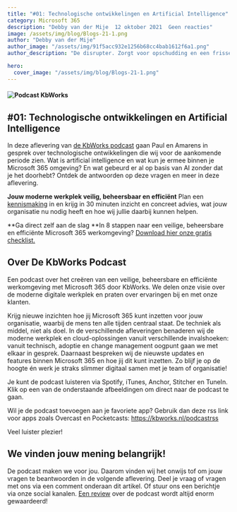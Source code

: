```yaml
---
title: "#01: Technologische ontwikkelingen en Artificial Intelligence"
category: Microsoft 365
description: "Debby van der Mije  12 oktober 2021  Geen reacties"
image: /assets/img/blog/Blogs-21-1.png
author: "Debby van der Mije"
author_image: "/assets/img/91f5acc932e1256b68cc4bab1612f6a1.png"
author_description: "De disrupter. Zorgt voor opschudding en een frisse blik. Doet alles net even anders. Staat voor productiviteit, effectiviteit en vrijheid met de nieuwe manier van samenwerken. Verantwoordelijk voor de visie en strategie."

hero:
  cover_image: "/assets/img/blog/Blogs-21-1.png"
---
```


#### ![Podcast KbWorks](/assets/img/blog/Blogs-21-1.png)

## #01: Technologische ontwikkelingen en Artificial Intelligence

In deze aflevering van [de KbWorks podcast](https://kbworks.nl/podcast/de-kbworks-podcast/) gaan Paul en Amarens in gesprek over technologische ontwikkelingen die wij voor de aankomende periode zien. Wat is artificial intelligence en wat kun je ermee binnen je Microsoft 365 omgeving? En wat gebeurd er al op basis van AI zonder dat je het doorhebt? Ontdek de antwoorden op deze vragen en meer in deze aflevering.

**Jouw moderne werkplek veilig, beheersbaar en efficiënt**
Plan een [kennismaking](https://kbworks.nl/contact/) in en krijg in 30 minuten inzicht en concreet advies, wat jouw organisatie nu nodig heeft en hoe wij jullie daarbij kunnen helpen.

**Ga direct zelf aan de slag
**In 8 stappen naar een veilige, beheersbare en efficiënte Microsoft 365 werkomgeving? [Download hier onze gratis checklist.](https://kbworks.nl/checklist/)

 

## Over De KbWorks Podcast

Een podcast over het creëren van een veilige, beheersbare en efficiënte werkomgeving met Microsoft 365 door KbWorks. We delen onze visie over de moderne digitale werkplek en praten over ervaringen bij en met onze klanten.

Krijg nieuwe inzichten hoe jij Microsoft 365 kunt inzetten voor jouw organisatie, waarbij de mens ten alle tijden centraal staat. De techniek als middel, niet als doel. In de verschillende afleveringen benaderen wij de moderne werkplek en cloud-oplossingen vanuit verschillende invalshoeken: vanuit technisch, adoptie en change management oogpunt gaan we met elkaar in gesprek. Daarnaast bespreken wij de nieuwste updates en features binnen Microsoft 365 en hoe jij dit kunt inzetten. Zo blijf je op de hoogte én werk je straks slimmer digitaal samen met je team of organisatie!

Je kunt de podcast luisteren via Spotify, iTunes, Anchor, Stitcher en TuneIn.
Klik op een van de onderstaande afbeeldingen om direct naar de podcast te gaan.

Wil je de podcast toevoegen aan je favoriete app?
Gebruik dan deze rss link voor apps zoals Overcast en Pocketcasts:
https://kbworks.nl/podcastrss

Veel luister plezier!

## We vinden jouw mening belangrijk!

De podcast maken we voor jou. Daarom vinden wij het onwijs tof om jouw vragen te beantwoorden in de volgende aflevering.
Deel je vraag of vragen met ons via een comment onderaan dit artikel. Of stuur ons een berichtje via onze social kanalen.
[Een review](https://kbworks.nl/applepodcast) over de podcast wordt altijd enorm gewaardeerd!
